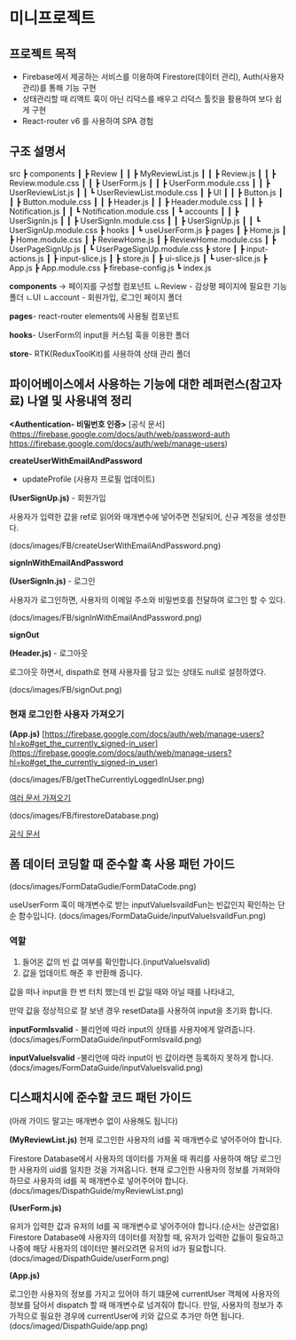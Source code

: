 # 미니프로젝트

## **프로젝트 목적**

- Firebase에서 제공하는 서비스를 이용하여 Firestore(데이터 관리), Auth(사용자 관리)를 통해 기능 구현
- 상태관리할 때 리액트 훅이 아닌 리덕스를 배우고 리덕스 툴킷을 활용하여 보다 쉽게 구현
- React-router v6 를 사용하여 SPA 경험


## **구조 설명서**
src
 ┣ components
 ┃ ┣ Review
 ┃ ┃ ┣ MyReviewList.js
 ┃ ┃ ┣ Review.js
 ┃ ┃ ┣ Review.module.css
 ┃ ┃ ┣ UserForm.js
 ┃ ┃ ┣ UserForm.module.css
 ┃ ┃ ┣ UserReviewList.js
 ┃ ┃ ┗ UserReviewList.module.css
 ┃ ┣ UI
 ┃ ┃ ┣ Button.js
 ┃ ┃ ┣ Button.module.css
 ┃ ┃ ┣ Header.js
 ┃ ┃ ┣ Header.module.css
 ┃ ┃ ┣ Notification.js
 ┃ ┃ ┗ Notification.module.css
 ┃ ┗ accounts
 ┃ ┃ ┣ UserSignIn.js
 ┃ ┃ ┣ UserSignIn.module.css
 ┃ ┃ ┣ UserSignUp.js
 ┃ ┃ ┗ UserSignUp.module.css
 ┣ hooks
 ┃ ┗ useUserForm.js
 ┣ pages
 ┃ ┣ Home.js
 ┃ ┣ Home.module.css
 ┃ ┣ ReviewHome.js
 ┃ ┣ ReviewHome.module.css
 ┃ ┣ UserPageSignUp.js
 ┃ ┗ UserPageSignUp.module.css
 ┣ store
 ┃ ┣ input-actions.js
 ┃ ┣ input-slice.js
 ┃ ┣ store.js
 ┃ ┣ ui-slice.js
 ┃ ┗ user-slice.js
 ┣ App.js
 ┣ App.module.css
 ┣ firebase-config.js
 ┗ index.js

**components** -> 페이지를 구성할 컴포넌트
ㄴReview - 감상평 페이지에 필요한 기능 폴더
ㄴUI
ㄴaccount - 회원가입, 로그인 페이지 폴더

**pages**- react-router elements에 사용될 컴포넌트

**hooks**- UserForm의 input을 커스텀 훅을 이용한 폴더

**store**- RTK(ReduxToolKit)를 사용하여 상태 관리 폴더


## **파이어베이스에서 사용하는 기능에 대한 레퍼런스(참고자료) 나열 및 사용내역 정리**

**<Authentication- 비밀번호 인증>**
[공식 문서](https://firebase.google.com/docs/auth/web/password-auth
https://firebase.google.com/docs/auth/web/manage-users)

**createUserWithEmailAndPassword**

+ updateProfile (사용자 프로필 업데이트)

**(UserSignUp.js)** - 회원가입

사용자가 입력한 값을 ref로 읽어와 매개변수에 넣어주면 전달되어, 신규 계정을 생성한다.

(docs/images/FB/createUserWithEmailAndPassword.png)

**signInWithEmailAndPassword**

**(UserSignIn.js)** - 로그인

사용자가 로그인하면, 사용자의 이메일 주소와 비밀번호를 전달하여 로그인 할 수 있다.

(docs/images/FB/signInWithEmailAndPassword.png)

**signOut**

**(Header.js)** - 로그아웃

로그아웃 하면서, dispath로 현재 사용자를 담고 있는 상태도 null로 설정하였다.

(docs/images/FB/signOut.png)

### **현재 로그인한 사용자 가져오기**
**(App.js)**
[https://firebase.google.com/docs/auth/web/manage-users?hl=ko#get_the_currently_signed-in_user](https://firebase.google.com/docs/auth/web/manage-users?hl=ko#get_the_currently_signed-in_user)

(docs/images/FB/getTheCurrentlyLoggedInUser.png)

**<Firestore Database>**

[여러 문서 가져오기](https://firebase.google.com/docs/firestore/query-data/get-data?hl=ko#get_multiple_documents_from_a_collection)

(docs/images/FB/firestoreDatabase.png)

**<Hosting>**

[공식 문서](https://pool-pantydraco-4e9.notion.site/hosting-5208ab32e0c2434bb3b1dfcb9ec856ea)


## **폼 데이터 코딩할 때 준수할 훅 사용 패턴 가이드**
(docs/images/FormDataGudie/FormDataCode.png)

useUserForm 훅이 매개변수로 받는 inputValueIsvaildFun는 빈값인지 확인하는 단순 함수입니다.
(docs/images/FormDataGuide/inputValueIsvaildFun.png)

### 역할

1. 들어온 값의 빈 값 여부를 확인합니다.(inputValueIsvalid)
2. 값을 업데이트 해준 후 반환해 줍니다.

값을 떠나 input을 한 번 터치 했는데 빈 값일 때와 아닐 때를 나타내고,

만약 값을 정상적으로 잘 보낸 경우 resetData를 사용하여 input을 초기화 합니다.

**inputFormIsvalid** - 불리언에 따라 input의 상태를 사용자에게 알려줍니다.
(docs/images/FormDataGuide/inputFormIsvaild.png)

**inputValueIsvalid** -불리언에 따라 input이 빈 값이라면 등록하지 못하게 합니다.
(docs/images/FormDataGuide/inputValueIsvalid.png)


## **디스패치시에 준수할 코드 패턴 가이드**
(아래 가이드 말고는 매개변수 없이 사용해도 됩니다) 

**(MyReviewList.js)**
현재 로그인한 사용자의 id를 꼭 매개변수로 넣어주어야 합니다.

Firestore Database에서 사용자의 데이터를 가져올 때 쿼리를 사용하여 해당 로그인한 사용자의 uid를 일치한 것을 가져옵니다. 현재 로그인한 사용자의 정보를 가져와야 하므로 사용자의 id를 꼭 매개변수로 넣어주어야 합니다.
(docs/images/DispathGuide/myReviewList.png)

**(UserForm.js)**

유저가 입력한 값과 유저의 Id를 꼭 매개변수로 넣어주어야 합니다.(순서는 상관없음)
Firestore Database에 사용자의 데이터를 저장할 때, 유저가 입력한 값들이 필요하고
나중에 해당 사용자의 데이터만 불러오려면 유저의 id가 필요합니다.
(docs/imaged/DispathGuide/userForm.png)

**(App.js)**

로그인한 사용자의 정보를 가지고 있어야 하기 떄문에 currentUser 객체에 사용자의 정보를 담아서
dispatch 할 때 매개변수로 넘겨줘야 합니다.
만일, 사용자의 정보가 추가적으로 필요한 경우에 currentUser에 키와 값으로 추가만 하면 됩니다.
(docs/imaged/DispathGuide/app.png)